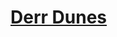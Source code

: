 # [Derr Dunes](https://www.mousehuntgame.com/preferences.php?tab=mousehunt-improved-settings#mousehunt-improved-settings-location-hud)

